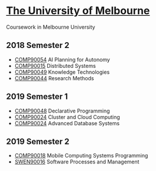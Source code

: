 # [The University of Melbourne](https://www.unimelb.edu.au/)
Coursework in Melbourne University  

2018 Semester 2
--
+ [COMP90054](https://handbook.unimelb.edu.au/2018/subjects/comp90054?_blank) AI Planning for Autonomy
+ [COMP90015](https://handbook.unimelb.edu.au/2018/subjects/comp90015?_blank) Distributed Systems
+ [COMP90049](https://handbook.unimelb.edu.au/2018/subjects/comp90049?_blank) Knowledge Technologies
+ [COMP90044](https://handbook.unimelb.edu.au/2018/subjects/comp90044?_blank) Research Methods  

2019 Semester 1
--
+ [COMP90048](https://handbook.unimelb.edu.au/2019/subjects/comp90048?_blank) Declarative Programming
+ [COMP90024](https://handbook.unimelb.edu.au/2019/subjects/comp90024?_blank) Cluster and Cloud Computing
+ [COMP90024](https://handbook.unimelb.edu.au/2019/subjects/comp90050?_blank) Advanced Database Systems

2019 Semester 2
--
+ [COMP90018](https://handbook.unimelb.edu.au/2019/subjects/comp90018?_blank) Mobile Computing Systems Programming
+ [SWEN90016](https://handbook.unimelb.edu.au/2019/subjects/swen90016?_blank) Software Processes and Management
